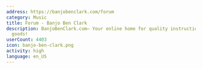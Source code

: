 ```yaml
---
address: https://banjobenclark.com/forum
category: Music
title: Forum - Banjo Ben Clark
description: BanjoBenClark.com– Your online home for quality instruction and musical
  goods!
userCount: 4403
icon: banjo-ben-clark.png
activity: high
language: en_US
---
```

